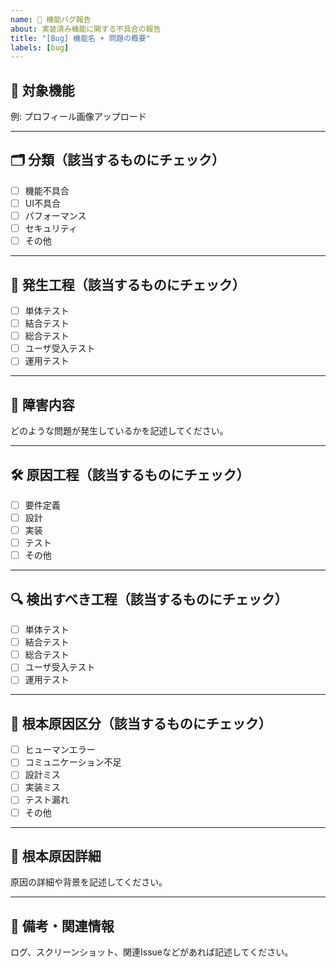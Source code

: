 ```yaml
---
name: 🐞 機能バグ報告
about: 実装済み機能に関する不具合の報告
title: "[Bug] 機能名 + 問題の概要"
labels: [bug]
---
```


## 🧩 対象機能

例: プロフィール画像アップロード

---

## 🗂️ 分類（該当するものにチェック）

- [ ] 機能不具合  
- [ ] UI不具合  
- [ ] パフォーマンス  
- [ ] セキュリティ  
- [ ] その他  

---

## 🧪 発生工程（該当するものにチェック）

- [ ] 単体テスト  
- [ ] 結合テスト  
- [ ] 総合テスト  
- [ ] ユーザ受入テスト  
- [ ] 運用テスト  

---

## 🐛 障害内容

どのような問題が発生しているかを記述してください。

---

## 🛠️ 原因工程（該当するものにチェック）

- [ ] 要件定義  
- [ ] 設計  
- [ ] 実装  
- [ ] テスト  
- [ ] その他  

---

## 🔍 検出すべき工程（該当するものにチェック）

- [ ] 単体テスト  
- [ ] 結合テスト  
- [ ] 総合テスト  
- [ ] ユーザ受入テスト  
- [ ] 運用テスト  

---

## 🧭 根本原因区分（該当するものにチェック）

- [ ] ヒューマンエラー  
- [ ] コミュニケーション不足  
- [ ] 設計ミス  
- [ ] 実装ミス  
- [ ] テスト漏れ  
- [ ] その他  

---

## 🧾 根本原因詳細

原因の詳細や背景を記述してください。

---

## 📝 備考・関連情報

ログ、スクリーンショット、関連Issueなどがあれば記述してください。
